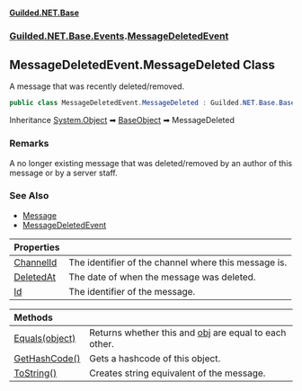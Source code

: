 
#### [Guilded.NET.Base](Guilded_NET_Base 'Guilded.NET.Base')
### [Guilded.NET.Base.Events](Guilded_NET_Base#Guilded_NET_Base_Events 'Guilded.NET.Base.Events').[MessageDeletedEvent](MessageDeletedEvent 'Guilded.NET.Base.Events.MessageDeletedEvent')
## MessageDeletedEvent.MessageDeleted Class

A message that was recently deleted/removed.
```csharp
public class MessageDeletedEvent.MessageDeleted : Guilded.NET.Base.BaseObject
```

Inheritance [System.Object](https://docs.microsoft.com/en-us/dotnet/api/System.Object 'System.Object') &#x27A1; [BaseObject](BaseObject 'Guilded.NET.Base.BaseObject') &#x27A1; MessageDeleted

### Remarks
  
A no longer existing message that was deleted/removed by an author of this message or by a server staff.

### See Also
- [Message](Message 'Guilded.NET.Base.Content.Message')
- [MessageDeletedEvent](MessageDeletedEvent 'Guilded.NET.Base.Events.MessageDeletedEvent')

| Properties | |
| :--- | :--- |
| [ChannelId](MessageDeletedEvent_MessageDeleted_ChannelId 'Guilded.NET.Base.Events.MessageDeletedEvent.MessageDeleted.ChannelId') | The identifier of the channel where this message is. |
| [DeletedAt](MessageDeletedEvent_MessageDeleted_DeletedAt 'Guilded.NET.Base.Events.MessageDeletedEvent.MessageDeleted.DeletedAt') | The date of when the message was deleted. |
| [Id](MessageDeletedEvent_MessageDeleted_Id 'Guilded.NET.Base.Events.MessageDeletedEvent.MessageDeleted.Id') | The identifier of the message. |

| Methods | |
| :--- | :--- |
| [Equals(object)](MessageDeletedEvent_MessageDeleted_Equals(object) 'Guilded.NET.Base.Events.MessageDeletedEvent.MessageDeleted.Equals(object)') | Returns whether this and [obj](MessageDeletedEvent_MessageDeleted_Equals(object)#Guilded_NET_Base_Events_MessageDeletedEvent_MessageDeleted_Equals(object)_obj 'Guilded.NET.Base.Events.MessageDeletedEvent.MessageDeleted.Equals(object).obj') are equal to each other. |
| [GetHashCode()](MessageDeletedEvent_MessageDeleted_GetHashCode() 'Guilded.NET.Base.Events.MessageDeletedEvent.MessageDeleted.GetHashCode()') | Gets a hashcode of this object. |
| [ToString()](MessageDeletedEvent_MessageDeleted_ToString() 'Guilded.NET.Base.Events.MessageDeletedEvent.MessageDeleted.ToString()') | Creates string equivalent of the message. |
